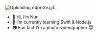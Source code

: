 ![Uploading n4pnGv.gif…]()


- 👋 Hi, I’m Nur
- 🌱 I’m currently learning Swift & Node.js
- 📷 Fun fact I'm a photo-videographer 😇

<!---
knurtopalli/knurtopalli is a ✨ special ✨ repository because its `README.md` (this file) appears on your GitHub profile.
You can click the Preview link to take a look at your changes.
--->
